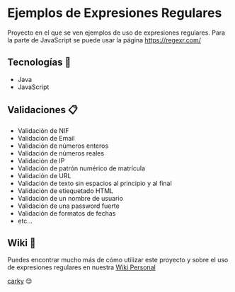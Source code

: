 # Ejemplos de Expresiones Regulares

Proyecto en el que se ven ejemplos de uso de expresiones regulares. Para la parte de JavaScript se puede usar la página https://regexr.com/

## Tecnologías 🚀

* Java
* JavaScript

## Validaciones 📋

* Validación de NIF
* Validación de Email
* Validación de números enteros
* Validación de números reales
* Validación de IP
* Validación de patrón numérico de matrícula
* Validación de URL
* Validación de texto sin espacios al principio y al final
* Validación de etiequetado HTML
* Validación de un nombre de usuario
* Validación de una password fuerte
* Validación de formatos de fechas
* etc...

## Wiki 📖

Puedes encontrar mucho más de cómo utilizar este proyecto y sobre el uso de expresiones regulares en nuestra [Wiki Personal](http://carky.synology.me/mediawiki/index.php?title=Gu%C3%ADa_r%C3%A1pida_de_Expresiones_Regulares)


[carky](https://github.com/carky12) 😊

